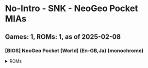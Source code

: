 # No-Intro - SNK - NeoGeo Pocket MIAs
## Games: 1, ROMs: 1, as of 2025-02-08
### [BIOS] NeoGeo Pocket (World) (En-GB,Ja) (monochrome)
<details>
<summary>ROMs</summary>

- [BIOS] NeoGeo Pocket (World) (En,Ja) (Monochrome).bin, CRC: cbe76b14
</details>

